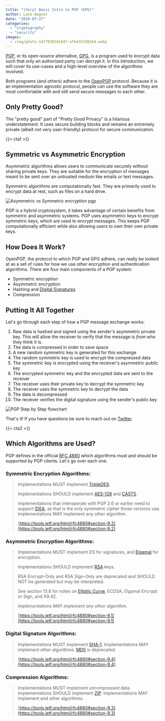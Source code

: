```yaml
---
title: "(Very) Basic Intro to PGP (GPG)"
author: Lane Wagner
date: "2020-07-27"
categories: 
  - "cryptography"
  - "security"
images:
  - /img/photo-1477039181047-efb4357d01bd.webp
---
```


[PGP](https://en.wikipedia.org/wiki/Pretty_Good_Privacy), or its open-source alternative, [GPG](https://en.wikipedia.org/wiki/GNU_Privacy_Guard), is a program used to encrypt data such that only an authorized party can decrypt it. In this introduction, we will cover its use-cases and a high-level overview of the algorithms involved.

Both programs (and others) adhere to the [OpenPGP](https://en.wikipedia.org/wiki/Pretty_Good_Privacy#OpenPGP) protocol. Because it is an implementation agnostic protocol, people can use the software they are most comfortable with and still send secure messages to each other.

## Only Pretty Good?

The "pretty good" part of "Pretty Good Privacy" is a hilarious understatement. It uses secure building blocks and remains an extremely private (albeit not very user-friendly) protocol for secure communication.

{{< cta1 >}}

## Symmetric vs Asymmetric Encryption

Asymmetric algorithms allows users to communicate securely without sharing private keys. They are suitable for the encryption of messages meant to be sent over an untrusted medium like emails or text messages.

Symmetric algorithms are computationally fast. They are primarily used to encrypt data at rest, such as files on a hard drive.

![Asymmetric vs Symmetric encryption pgp](/img/Asymmetric-vs-Symmetric.png)

PGP is a hybrid cryptosystem, it takes advantage of certain benefits from symmetric and asymmetric systems. PGP uses asymmetric keys to encrypt symmetric keys, which are used to encrypt messages. This keeps PGP computationally efficient while also allowing users to own their own private keys.

## How Does It Work?

OpenPGP, the protocol to which PGP and GPG adhere, can really be looked at as a set of rules for _how_ we use _other_ encryption and authentication algorithms. There are four main components of a PGP system:

- Symmetric encryption
- Asymmetric encryption
- Hashing and [Digital Signatures](/cryptography/hmac-and-macs-in-jwts/)
- Compression

## Putting It All Together

Let's go through each step of how a PGP message exchange works:

1. Raw data is hashed and signed using the sender's asymmetric private key. This will allow the receiver to verify that the message is _from_ who they think it is.
2. The data is compressed in order to save space
3. A new random symmetric key is generated for this exchange
4. The random symmetric key is used to encrypt the compressed data
5. The symmetric key is encrypted using the receiver's asymmetric public key
6. The encrypted symmetric key and the encrypted data are sent to the receiver
7. The receiver uses their private key to decrypt the symmetric key
8. The receiver uses the symmetric key to decrypt the data
9. The data is decompressed
10. The receiver verifies the digital signature using the sender's public key

![PGP Step by Step flowchart](/img/Untitled-Project-792x1024.jpg)

That's it! If you have questions be sure to reach out on [Twitter](https://twitter.com/wagslane).

{{< cta2 >}}

## Which Algorithms are Used?

PGP defines in the official [RFC 4880](https://tools.ietf.org/html/rfc4880) which algorithms must and should be supported by PGP clients. Let's go over each one.

### Symmetric Encryption Algorithms:

> Implementations MUST implement [TripleDES](https://en.wikipedia.org/wiki/Triple_DES).
> 
> Implementations SHOULD implement [AES-128](/cryptography/aes-256-cipher/) and [CAST5](https://en.wikipedia.org/wiki/CAST-128).
> 
> Implementations that interoperate with PGP 2.6 or earlier need to support [IDEA](https://en.wikipedia.org/wiki/International_Data_Encryption_Algorithm), as that is the only symmetric cipher those versions use. Implementations MAY implement any other algorithm.
> 
> [https://tools.ietf.org/html/rfc4880#section-9.2](https://tools.ietf.org/html/rfc4880#section-9.2)

### Asymmetric Encryption Algorithms:

> Implementations MUST implement DS for signatures, and [Elgamal](https://en.wikipedia.org/wiki/ElGamal_encryption) for encryption.
> 
> Implementations SHOULD implement [RSA](https://en.wikipedia.org/wiki/RSA_(cryptosystem)) keys.
> 
> RSA Encrypt-Only and RSA Sign-Only are deprecated and SHOULD NOT be generated but may be interpreted.
> 
> See section 13.8 for notes on [Elliptic Curve](/cryptography/elliptic-curve-cryptography/), ECDSA, Elgamal Encrypt or Sign, and X9.42.
> 
> _Implementations MAY implement any other algorithm._
> 
> [https://tools.ietf.org/html/rfc4880#section-9.1](https://tools.ietf.org/html/rfc4880#section-9.1)

### Digital Signature Algorithms:

> Implementations MUST implement [SHA-1](/cryptography/how-sha-2-works-step-by-step-sha-256/). Implementations MAY implement other algorithms. [MD5](/cryptography/very-basic-intro-to-hash-functions-sha-256-md-5-etc/) is deprecated.
> 
> [https://tools.ietf.org/html/rfc4880#section-9.4](https://tools.ietf.org/html/rfc4880#section-9.4)

### Compression Algorithms:

> Implementations MUST implement uncompressed data. Implementations SHOULD implement [ZIP](https://en.wikipedia.org/wiki/Zip_(file_format)). Implementations MAY implement and other algorithms.
> 
> [https://tools.ietf.org/html/rfc4880#section-9.3](https://tools.ietf.org/html/rfc4880#section-9.3)
